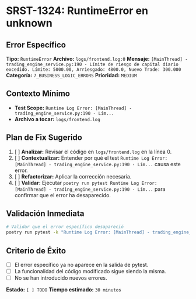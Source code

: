 # SRST-1324: RuntimeError en unknown

## Error Específico
**Tipo:** `RuntimeError`
**Archivo:** `logs/frontend.log:0`
**Mensaje:** `[MainThread] - trading_engine_service.py:190 - Límite de riesgo de capital diario excedido. Límite: 5000.00, Arriesgado: 4800.0, Nuevo Trade: 300.000`
**Categoría:** `7_BUSINESS_LOGIC_ERRORS`
**Prioridad:** `MEDIUM`

## Contexto Mínimo
- **Test Scope:** `Runtime Log Error: [MainThread] - trading_engine_service.py:190 - Lím...`
- **Archivo a tocar:** `logs/frontend.log`

## Plan de Fix Sugerido
1. [ ] **Analizar:** Revisar el código en `logs/frontend.log` en la línea 0.
2. [ ] **Contextualizar:** Entender por qué el test `Runtime Log Error: [MainThread] - trading_engine_service.py:190 - Lím...` causa este error.
3. [ ] **Refactorizar:** Aplicar la corrección necesaria.
4. [ ] **Validar:** Ejecutar `poetry run pytest Runtime Log Error: [MainThread] - trading_engine_service.py:190 - Lím...` para confirmar que el error ha desaparecido.

## Validación Inmediata
```bash
# Validar que el error específico desapareció
poetry run pytest -k "Runtime Log Error: [MainThread] - trading_engine_service.py:190 - Lím..." -v
```

## Criterio de Éxito
- [ ] El error específico ya no aparece en la salida de pytest.
- [ ] La funcionalidad del código modificado sigue siendo la misma.
- [ ] No se han introducido nuevos errores.

**Estado:** `[ ] TODO`
**Tiempo estimado:** `30 minutos`
